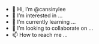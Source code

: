 - 👋 Hi, I’m @cansinylee
- 👀 I’m interested in ...
- 🌱 I’m currently learning ...
- 💞️ I’m looking to collaborate on ...
- 📫 How to reach me ...

<!---
cansinylee/cansinylee is a ✨ special ✨ repository because its `README.md` (this file) appears on your GitHub profile.
You can click the Preview link to take a look at your changes.
--->
